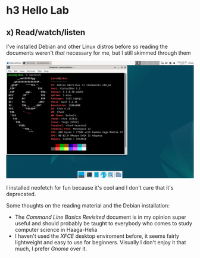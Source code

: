# h3 Hello Lab

## x) Read/watch/listen

I've installed Debian and other Linux distros before so reading the documents weren't *that* necessary for me, but I still skimmed through them

![screenshot of my debian desktop and a terminal window where the neofetch command is used](https://github.com/whatmurder/information-security/blob/main/img/h3-deb-01.png)

I installed neofetch for fun because it's cool and I don't care that it's deprecated.

Some thoughts on the reading material and the Debian installation:

* The *Command Line Basics Revisited* document is in my opinion super useful and should probably be taught to everybody who comes to study computer science in Haaga-Helia
* I haven't used the *XFCE* desktop enviroment before, it seems fairly lightweight and easy to use for beginners. Visually I don't enjoy it that much, I prefer *Gnome* over it.

